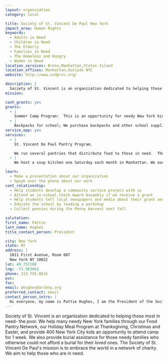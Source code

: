 ```yaml
---
layout: organization
category: local

title: Society of St. Vincent De Paul New York
impact_area: Human Rights
keywords: 
  - Adults in Need
  - Children in Need
  - The Elderly
  - Families in Need
  - The Homeless and Hungry
  - Women in Need
location_services: Bronx,Manhattan,Staten Island
location_offices: Manhattan,Outside NYC
website: http://www.svdprvc.org/

description: |
  Society of St. Vincent is an organization dedicated to helping those most in need- the poor.  We help many needy New York families through our Food Pantry Network, our Holiday Meal Program at Thanksgiving, Christmas and Easter, and provide 400 New York City kids an opportunity to attend camp for 1 week.  We also provide burial assistance for those needy families who otherwise could not afford a burial for their loved ones.  The Society of St. Vincent  De Paul's mission is to embrace the world in a network of charity.  We aim to help those who are in need.
mission: 

cash_grants: yes
grants: 
  - |
    Summer Camp Program:  This is an opportunity for needy New York kids to experience the camp experience for one week.  The camper non refundable registration fee is $50, and the Society supplements the remaining balance. $50 = 1 kid at camp.  $500 grant = 10 kids, $500 grant = 14 kids, and a grant of $980 would provide a camp experience for 28 deserving kids!
  - |
    Backpacks for school; We purchase backpacks and other school supplies for students returning to school in the Fall. Each child is given a backpack and school supplies, a total cost of $50.00 per child. A $500.00 grant will purchase a backpack and supplies for 10 children.
service_opp: yes
services: 
  - |
    St. Vincent De Paul Pantry Program.

    We run several pantries that distirbute food to those in need.  They are located in Manhattan. Our pantries are run through our volunteer network who are always willing to accept help and donations from those interested in helping the poor.
  - |
    We host a soup kitchen one Saturday each month in Manhattan. We aserve lunch to 150-185 hungry neighbors. We are always willing to have students help us as we serve.

learn: 
  - Make a presentation about our organization
  - Speak over the phone about our work
cont_relationship: 
  - Help students develop a community service project with us
  - Attend an in-school Check Award Assembly if we receive a grant
  - Help students tell local newspapers and media about their grant and/or project with us
  - Educate the school by leading a workshop
  - Collect pennies during the Penny Harvest next fall

salutation: 
first_name: Pattie
last_name: Hughes
title_contact_person: President

city: New York
state: NY
address: |
  1011 First Avenue, Room 607  
  New York NY 10022
lat: 40.757288
lng: -73.963662
phone: 212-755-8615
ext: 
fax: 
email: phughes@archny.org
preferred_contact: email
contact_person_intro: |
  Hi everyone, my name is Pattie Hughes, I am the President of the Society of St. Vincent de Paul in the City of NY.  The members of SVdP call ourselves Vincentians, we are know to roll up our sleeves and get dirty! We serve those in need by cooking for them, making beds for them at our shelters and just sitting quietly with them, if that's what they need. We haven't had the opportunity to work with Penny Harvest schools in the past but I hope that in the coming years our work for the poor will be considered for partnerships.
---
```

Society of St. Vincent is an organization dedicated to helping those most in need- the poor.  We help many needy New York families through our Food Pantry Network, our Holiday Meal Program at Thanksgiving, Christmas and Easter, and provide 400 New York City kids an opportunity to attend camp for 1 week.  We also provide burial assistance for those needy families who otherwise could not afford a burial for their loved ones.  The Society of St. Vincent  De Paul's mission is to embrace the world in a network of charity.  We aim to help those who are in need.